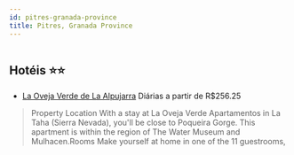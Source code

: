 ```yaml
---
id: pitres-granada-province
title: Pitres, Granada Province
---
```


<center><img src="https://assets.cosmos-data.com/1/267683ef516664ed38620c5dd06b929b-340652.jpg" alt="" /></center>


## Hotéis ⭐️⭐️

-    [La Oveja Verde de La Alpujarra](https://www.hurb.com/aud/https://www.hurb.com/hoteis/pitres/la-oveja-verde-de-la-alpujarra-JNP-JP732860?cmp=18055) Diárias a partir de R$256.25
   > Property Location With a stay at La Oveja Verde Apartamentos in La Taha (Sierra Nevada), you&apos;ll be close to Poqueira Gorge. This apartment is within the region of The Water Museum and Mulhacen.Rooms Make yourself at home in one of the 11 guestrooms, 
